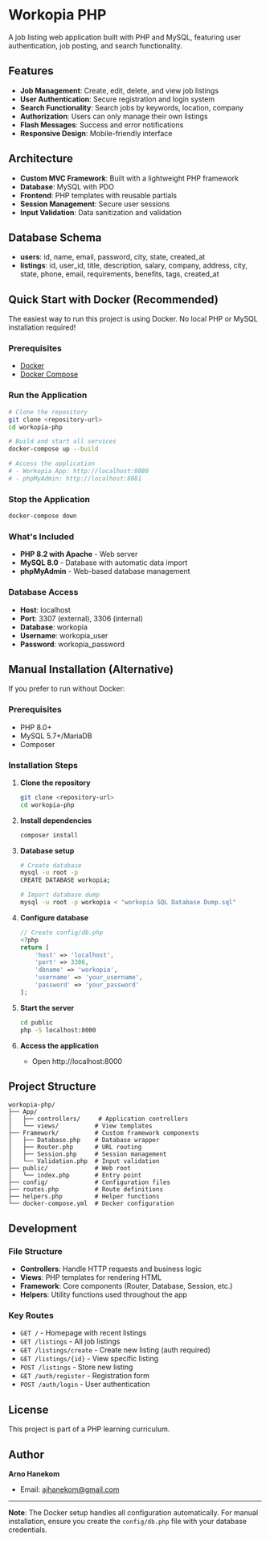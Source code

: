 # Workopia PHP

A job listing web application built with PHP and MySQL, featuring user authentication, job posting, and search functionality.

## Features

- **Job Management**: Create, edit, delete, and view job listings
- **User Authentication**: Secure registration and login system
- **Search Functionality**: Search jobs by keywords, location, company
- **Authorization**: Users can only manage their own listings
- **Flash Messages**: Success and error notifications
- **Responsive Design**: Mobile-friendly interface

## Architecture

- **Custom MVC Framework**: Built with a lightweight PHP framework
- **Database**: MySQL with PDO
- **Frontend**: PHP templates with reusable partials
- **Session Management**: Secure user sessions
- **Input Validation**: Data sanitization and validation

## Database Schema

- **users**: id, name, email, password, city, state, created_at
- **listings**: id, user_id, title, description, salary, company, address, city, state, phone, email, requirements, benefits, tags, created_at

## Quick Start with Docker (Recommended)

The easiest way to run this project is using Docker. No local PHP or MySQL installation required!

### Prerequisites
- [Docker](https://www.docker.com/get-started)
- [Docker Compose](https://docs.docker.com/compose/install/)

### Run the Application

```bash
# Clone the repository
git clone <repository-url>
cd workopia-php

# Build and start all services
docker-compose up --build

# Access the application
# - Workopia App: http://localhost:8080
# - phpMyAdmin: http://localhost:8081
```

### Stop the Application

```bash
docker-compose down
```

### What's Included

- **PHP 8.2 with Apache** - Web server
- **MySQL 8.0** - Database with automatic data import
- **phpMyAdmin** - Web-based database management

### Database Access

- **Host**: localhost
- **Port**: 3307 (external), 3306 (internal)
- **Database**: workopia
- **Username**: workopia_user
- **Password**: workopia_password

## Manual Installation (Alternative)

If you prefer to run without Docker:

### Prerequisites

- PHP 8.0+
- MySQL 5.7+/MariaDB
- Composer

### Installation Steps

1. **Clone the repository**
   ```bash
   git clone <repository-url>
   cd workopia-php
   ```

2. **Install dependencies**
   ```bash
   composer install
   ```

3. **Database setup**
   ```bash
   # Create database
   mysql -u root -p
   CREATE DATABASE workopia;

   # Import database dump
   mysql -u root -p workopia < "workopia SQL Database Dump.sql"
   ```

4. **Configure database**
   ```php
   // Create config/db.php
   <?php
   return [
       'host' => 'localhost',
       'port' => 3306,
       'dbname' => 'workopia',
       'username' => 'your_username',
       'password' => 'your_password'
   ];
   ```

5. **Start the server**
   ```bash
   cd public
   php -S localhost:8000
   ```

6. **Access the application**
   - Open http://localhost:8000

## Project Structure

```
workopia-php/
├── App/
│   ├── controllers/     # Application controllers
│   └── views/          # View templates
├── Framework/          # Custom framework components
│   ├── Database.php    # Database wrapper
│   ├── Router.php      # URL routing
│   ├── Session.php     # Session management
│   └── Validation.php  # Input validation
├── public/             # Web root
│   └── index.php       # Entry point
├── config/             # Configuration files
├── routes.php          # Route definitions
├── helpers.php         # Helper functions
└── docker-compose.yml  # Docker configuration
```

## Development

### File Structure
- **Controllers**: Handle HTTP requests and business logic
- **Views**: PHP templates for rendering HTML
- **Framework**: Core components (Router, Database, Session, etc.)
- **Helpers**: Utility functions used throughout the app

### Key Routes
- `GET /` - Homepage with recent listings
- `GET /listings` - All job listings
- `GET /listings/create` - Create new listing (auth required)
- `GET /listings/{id}` - View specific listing
- `POST /listings` - Store new listing
- `GET /auth/register` - Registration form
- `POST /auth/login` - User authentication

## License

This project is part of a PHP learning curriculum.

## Author

**Arno Hanekom**
- Email: ajhanekom@gmail.com

---

**Note**: The Docker setup handles all configuration automatically. For manual installation, ensure you create the `config/db.php` file with your database credentials. 
